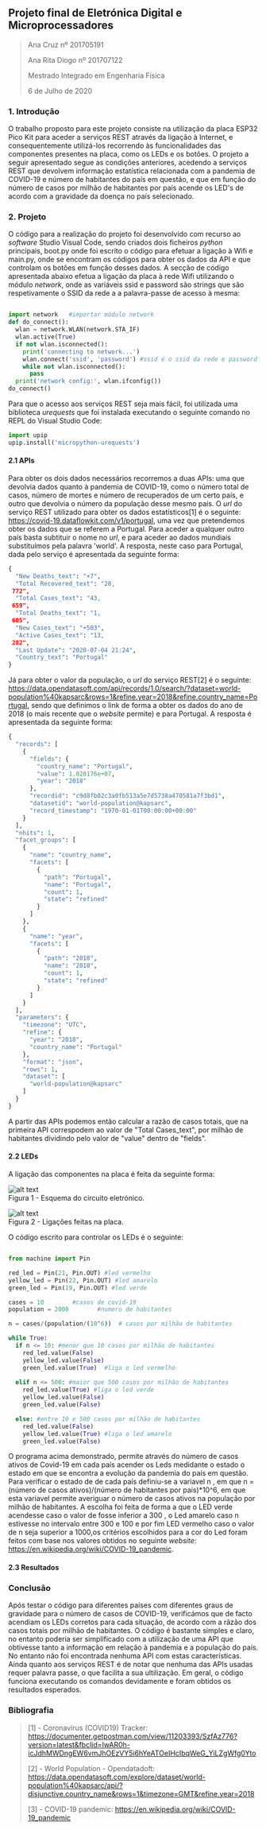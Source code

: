 ## Projeto final de Eletrónica Digital e Microprocessadores

>Ana Cruz nº 201705191
>
>Ana Rita Diogo nº 201707122
>
> Mestrado Integrado em Engenharia Física
>
> 6 de Julho de 2020

### 1. Introdução

O trabalho proposto para este projeto consiste na utilização da placa ESP32 Pico Kit para aceder a serviços REST através da ligação à Internet, e consequentemente utilizá-los recorrendo às funcionalidades das componentes presentes na placa, como os LEDs e os botões. O projeto a seguir apresentado segue as condições anteriores, acedendo a serviços REST que devolvem informação estatística relacionada com a pandemia de COVID-19 e número de habitantes do país em questão, e que em função do número de casos por milhão de habitantes por país acende os LED's de acordo com a gravidade da doença no país selecionado.

### 2. Projeto

O código para a realização do projeto foi desenvolvido com recurso ao *software* Studio Visual Code, sendo criados dois ficheiros *python* principais, boot.py onde foi escrito o código para efetuar a ligação à Wifi e main.py, onde se encontram os códigos para obter os dados da API e que controlam os botões em função desses dados.
A secção de código apresentada abaixo efetua a ligação da placa à rede Wifi utilizando o módulo *network*, onde as variáveis ssid e password são strings que são respetivamente o SSID da rede a a palavra-passe de acesso à mesma:

```python

import network   #importar módulo network
def do_connect():
  wlan = network.WLAN(network.STA_IF)
  wlan.active(True)
  if not wlan.isconnected():
    print('connecting to network...')
    wlan.connect('ssid', 'password') #ssid é o ssid da rede e password a palavra chave de acesso à mesma
    while not wlan.isconnected():
      pass
  print('network config:', wlan.ifconfig())
do_connect()

```

Para que o acesso aos serviços REST seja mais fácil, foi utilizada uma biblioteca *urequests* que foi instalada executando o seguinte comando no REPL do Visual Studio Code:

```python
import upip
upip.install('micropython-urequests')
```

#### 2.1 APIs

Para obter os dois dados necessários recorremos a duas APIs: uma que devolvia dados quanto à pandemia de COVID-19, como o número total de casos, número de mortes e número de recuperados de um certo país, e outro que devolvia o número da população desse mesmo país.
O *url* do serviço REST utilizado para obter os dados estatísticos[1] é o seguinte: <https://covid-19.dataflowkit.com/v1/portugal>, uma vez que pretendemos obter os dados que se referem a Portugal. Para aceder a qualquer outro país basta subtituir o nome no *url*, e para aceder ao dados mundiais substituímos pela palavra 'world'. A resposta, neste caso para Portugal, dada pelo serviço é apresentada da seguinte forma:

```python
{
  "New Deaths_text": "+7",
  "Total Recovered_text": "28,
 772",
  "Total Cases_text": "43,
 659",
  "Total Deaths_text": "1,
 605",
  "New Cases_text": "+503",
  "Active Cases_text": "13,
 282",
  "Last Update": "2020-07-04 21:24",
  "Country_text": "Portugal"
}
```

Já para obter o valor da população, o *url* do serviço REST[2] é o seguinte: <https://data.opendatasoft.com/api/records/1.0/search/?dataset=world-population%40kapsarc&rows=1&refine.year=2018&refine.country_name=Portugal>, sendo que definimos o link de forma a obter os dados do ano de 2018 (o mais recente que o *website* permite) e para Portugal. A resposta é apresentada da seguinte forma:

```python
{
  "records": [
    {
      "fields": {
        "country_name": "Portugal",
        "value": 1.028176e+07,
        "year": "2018"
      },
      "recordid": "c9d8fb02c3a0fb513a5e7d5738a470581a7f3bd1",
      "datasetid": "world-population@kapsarc",
      "record_timestamp": "1970-01-01T00:00:00+00:00"
    }
  ],
  "nhits": 1,
  "facet_groups": [
    {
      "name": "country_name",
      "facets": [
        {
          "path": "Portugal",
          "name": "Portugal",
          "count": 1,
          "state": "refined"
        }
      ]
    },
    {
      "name": "year",
      "facets": [
        {
          "path": "2018",
          "name": "2018",
          "count": 1,
          "state": "refined"
        }
      ]
    }
  ],
  "parameters": {
    "timezone": "UTC",
    "refine": {
      "year": "2018",
      "country_name": "Portugal"
    },
    "format": "json",
    "rows": 1,
    "dataset": [
      "world-population@kapsarc"
    ]
  }
}
```

A partir das APIs podemos então calcular a razão de casos totais, que na primeira API correspodem ao valor de "Total Cases_text", por milhão de habitantes dividindo pelo valor de "value" dentro de "fields".

#### 2.2 LEDs

A ligação das componentes na placa é feita da seguinte forma:
 
![alt text](https://github.com/anaritadiogo/projetofinal/blob/master/esquema.png "Esquema do circuito eletrónico") \
Figura 1 - Esquema do circuito eletrónico.

![alt text](https://github.com/anaritadiogo/projetofinal/blob/master/placa.png "Placa com as ligações") \
Figura 2 - Ligações feitas na placa.

O código escrito para controlar os LEDs é o seguinte:

```python

from machine import Pin

red_led = Pin(21, Pin.OUT) #led vermelho
yellow_led = Pin(22, Pin.OUT) #led amarelo
green_led = Pin(19, Pin.OUT) #led verde

cases = 10        #casos de covid-19
population = 2000        #numero de habitantes

n = cases/(population/(10^6))  # casos por milhão de habitantes 

while True:
  if n <= 10: #menor que 10 casos por milhão de habitantes
    red_led.value(False)
    yellow_led.value(False)
    green_led.value(True)  #liga o led vermelho
    
  elif n <= 500: #maior que 500 casos por milhão de habitantes
    red_led.value(True) #liga o led verde
    yellow_led.value(False)
    green_led.value(False)

  else: #entre 10 e 500 casos por milhão de habitantes
    red_led.value(False)
    yellow_led.value(True) #liga o led amarelo
    green_led.value(False)

```
   O programa acima demonstrado, permite através do número de casos ativos de Covid-19 em cada país acender os Leds medidante o estado o estado em que se encontra a evolução da pandemia do país em questão. Para verificar o estado de de cada país definiu-se a variavel n , em que n =(número de casos ativos)/(número de habitantes por país)*10^6, em que esta variavel permite averiguar o número de casos ativos na população por milhão de habitantes.
    A escolha foi feita de forma a que o LED verde acendesse caso o valor de fosse inferior a 300 , o Led amarelo caso n estivesse no intervalo entre 300 e 100 e por fim LED vermelho caso o valor de n seja superior a 1000,os critérios escolhidos para a cor do Led foram feitos
 com base nos valores obtidos no seguinte *website*: <https://en.wikipedia.org/wiki/COVID-19_pandemic>.

#### 2.3 Resultados

### Conclusão

Após testar o código para diferentes países com diferentes graus de gravidade para o número de casos de COVID-19, verificámos que de facto acendiam os LEDs corretos para cada situação, de acordo com a rãzão dos casos totais por milhão de habitantes.
O código é bastante simples e claro, no entanto poderia ser simplificado com a utilização de uma API que obtivesse tanto a informação em relação à pandemia e a população do país. No entanto não foi encontrada nenhuma API com estas características. Ainda quanto aos serviços REST é de notar que nenhuma das APIs usadas requer palavra passe, o que facilita a sua ultilização. Em geral, o código funciona executando os comandos devidamente e foram obtidos os resultados esperados.

### Bibliografia

>[1] - Coronavirus (COVID19) Tracker: <https://documenter.getpostman.com/view/11203393/SzfAz776?version=latest&fbclid=IwAR0h-icJdhMWDngEW6vmJhOEzVY5i6hYeATOeIHcIbqWeG_YiLZgWfg0Yto>
>
>[2] - World Population - Opendatadoft: <https://data.opendatasoft.com/explore/dataset/world-population%40kapsarc/api/?disjunctive.country_name&rows=1&timezone=GMT&refine.year=2018>
>
>[3] - COVID-19 pandemic: https://en.wikipedia.org/wiki/COVID-19_pandemic

